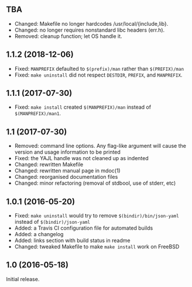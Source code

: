 TBA
----
 - Changed: Makefile no longer hardcodes /usr/local/{include,lib}.
 - Changed: no longer requires nonstandard libc headers (err.h).
 - Removed: cleanup function; let OS handle it.

1.1.2 (2018-12-06)
------------------
 - Fixed: `MANPREFIX` defaulted to `$(prefix)/man` rather than
   `$(PREFIX)/man`
 - Fixed: `make uninstall` did not respect `DESTDIR`, `PREFIX`, and
   `MANPREFIX`.

1.1.1 (2017-07-30)
------------------
 - Fixed: `make install` created `$(MANPREFIX)/man` instead of
   `$(MANPREFIX)/man1`.

1.1 (2017-07-30)
----------------
 - Removed: command line options. Any flag-like argument will cause the
   version and usage information to be printed
 - Fixed: the YAJL handle was not cleaned up as indented
 - Changed: rewritten Makefile
 - Changed: rewritten manual page in mdoc(1)
 - Changed: reorganised documentation files
 - Changed: minor refactoring (removal of stdbool, use of stderr, etc)

1.0.1 (2016-05-20)
------------------
 - Fixed: `make uninstall` would try to remove `$(bindir)/bin/json-yaml`
   instead of `$(bindir)/json-yaml`
 - Added: a Travis CI configuration file for automated builds
 - Added: a changelog 
 - Added: links section with build status in readme
 - Changed: tweaked Makefile to make `make install` work on FreeBSD

1.0 (2016-05-18)
----------------
Initial release.

